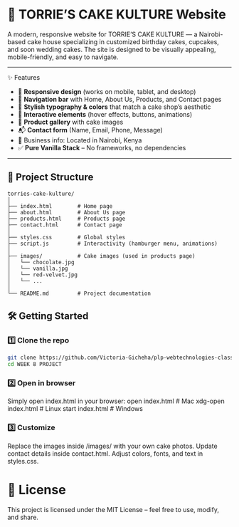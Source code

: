 # 🍰 TORRIE’S CAKE KULTURE Website

A modern, responsive website for TORRIE’S CAKE KULTURE — a Nairobi-based cake house specializing in customized birthday cakes, cupcakes, and soon wedding cakes. The site is designed to be visually appealing, mobile-friendly, and easy to navigate. 

---

✨ Features
* 🎂 **Responsive design** (works on mobile, tablet, and desktop)
* 🍰 **Navigation bar** with Home, About Us, Products, and Contact pages
* 🧁 **Stylish typography & colors** that match a cake shop’s aesthetic
* 🎀 **Interactive elements** (hover effects, buttons, animations)
* 📸 **Product gallery** with cake images
* 📬 **Contact form** (Name, Email, Phone, Message)
* 📍 Business info: Located in Nairobi, Kenya
* ✅ **Pure Vanilla Stack** – No frameworks, no dependencies

---

## 📁 Project Structure
```
torries-cake-kulture/
│
├── index.html        # Home page
├── about.html        # About Us page
├── products.html     # Products page
├── contact.html      # Contact page
│
├── styles.css        # Global styles
├── script.js         # Interactivity (hamburger menu, animations)
│
├── images/           # Cake images (used in products page)
│   └── chocolate.jpg
│   └── vanilla.jpg
│   └── red-velvet.jpg
│   └── ...
│
└── README.md         # Project documentation

```

## 🛠️ Getting Started
### 1️⃣ Clone the repo
```bash
git clone https://github.com/Victoria-Gicheha/plp-webtechnologies-classroom-july2025-july-2025-final-project-and-deployment-Final-Project-and-Depl.git
cd WEEK 8 PROJECT
```
### 2️⃣ Open in browser
Simply open index.html in your browser:
open index.html    # Mac
xdg-open index.html # Linux
start index.html   # Windows
### 3️⃣ Customize
Replace the images inside /images/ with your own cake photos.
Update contact details inside contact.html.
Adjust colors, fonts, and text in styles.css.

# 📜 License

This project is licensed under the MIT License – feel free to use, modify, and share.
